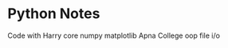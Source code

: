 # Python Notes 
  Code with Harry
    core
    numpy 
    matplotlib
  Apna College
    oop
    file i/o
    
